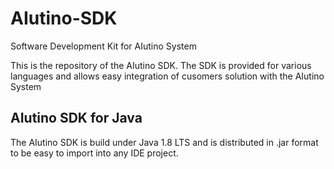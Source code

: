# AIutino-SDK

Software Development Kit for AIutino System

This is the repository of the AIutino SDK. 
The SDK is provided for various languages and allows easy integration of cusomers solution with the AIutino System

## AIutino SDK for Java

The AIutino SDK is build under Java 1.8 LTS and is distributed in .jar format to be easy to import into any IDE project.

